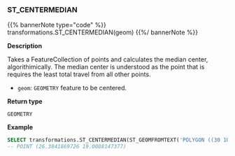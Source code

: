 ### ST_CENTERMEDIAN

{{% bannerNote type="code" %}}
transformations.ST_CENTERMEDIAN(geom)
{{%/ bannerNote %}}

**Description**

Takes a FeatureCollection of points and calculates the median center, algorithimically. The median center is understood as the point that is requires the least total travel from all other points.

* `geom`: `GEOMETRY` feature to be centered.

**Return type**

`GEOMETRY`

**Example**

```sql
SELECT transformations.ST_CENTERMEDIAN(ST_GEOMFROMTEXT('POLYGON ((30 10, 40 40, 20 40, 10 20, 30 10))'));
-- POINT (26.3841869726 19.0088147377)
```